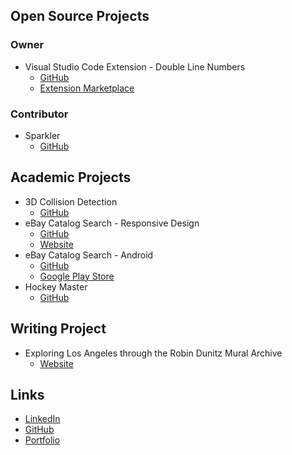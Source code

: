## Open Source Projects
### Owner
- Visual Studio Code Extension - Double Line Numbers
    - [GitHub](https://github.com/slhsxcmy/vscode-double-line-numbers)
    - [Extension Marketplace](https://marketplace.visualstudio.com/items?itemName=slhsxcmy.vscode-double-line-numbers)

### Contributor
- Sparkler
    - [GitHub](https://github.com/USCDataScience/sparkler)
    
## Academic Projects
- 3D Collision Detection
    - [GitHub](https://github.com/slhsxcmy/cs580_revamped)
- eBay Catalog Search - Responsive Design
    - [GitHub](https://github.com/slhsxcmy/cs571/tree/master/hw8-client)
    - [Website](http://hw8-client-cs571su2020.wl.r.appspot.com/)
- eBay Catalog Search - Android
    - [GitHub](https://github.com/slhsxcmy/cs571/tree/master/hw9)
    - [Google Play Store](https://play.google.com/store/apps/details?id=ebay.catalog.search)
- Hockey Master
    - [GitHub](https://github.com/slhsxcmy/HockeyMaster)

## Writing Project
- Exploring Los Angeles through the Robin Dunitz Mural Archive
    - [Website](https://visualizela.github.io/exploringdunitz/#/article/2018-11-05-f18-mingyucu)

## Links
- [LinkedIn](https://www.linkedin.com/in/m-cui/)
- [GitHub](https://github.com/slhsxcmy)
- [Portfolio](https://slhsxcmy.github.io/)
